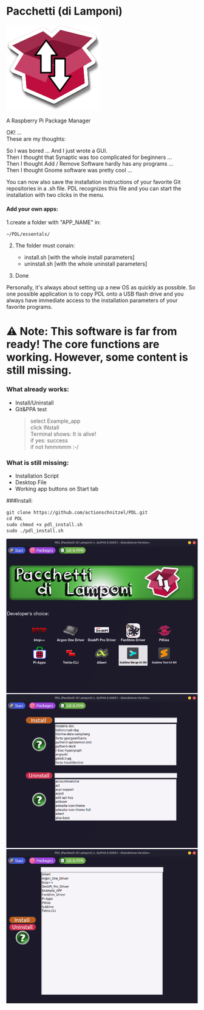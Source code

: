# Pacchetti (di Lamponi)     
![GUI](https://github.com/actionschnitzel/PDL/blob/main/icons/PiGroLogoslim.png)


A Raspberry Pi Package Manager    
    
OK! ...    
These are my thoughts:    
    
So I was bored ... And I just wrote a GUI.    
Then I thought that Synaptic was too complicated for beginners ...    
Then I thought Add / Remove Software hardly has any programs ...   
Then I thought Gnome software was pretty cool ...    
    
You can now also save the installation instructions of your favorite Git repositories in a .sh file. PDL recognizes this file and you can start the installation with two clicks in the menu.    
    
#### Add your own apps:    
    
1.create a folder with "APP_NAME" in:    
```    
~/PDL/essentals/
```
2. The folder must conain:    
	- install.sh [with the whole install parameters]    
	- uninstall.sh [with the whole uninstall parameters]    
	
3. Done
    
Personally, it's always about setting up a new OS as quickly as possible. So one possible application is to copy PDL onto a USB flash drive and you always have immediate access to the installation parameters of your favorite programs.

    
# :warning: Note: This software is far from ready! The core functions are working. However, some content is still missing.    

### What already works:    
- Install/Uninstall    
- Git&PPA test    
	> select Example_app    
	> click INstall    
	> Terminal shows: It is alive!    
	> if yes: success    
	> if not hmmmmm :-/    
### What is still missing:    
- Installation Script
- Desktop File
- Working app buttons on Start tab


###Install:
```
git clone https://github.com/actionschnitzel/PDL.git
cd PDL
sudo chmod +x pdl_install.sh
sudo ./pdl_install.sh  
```

    


![GUI](https://github.com/actionschnitzel/PDL/blob/main/1.png)
![GUI](https://github.com/actionschnitzel/PDL/blob/main/2.png)
![GUI](https://github.com/actionschnitzel/PDL/blob/main/3.png)
